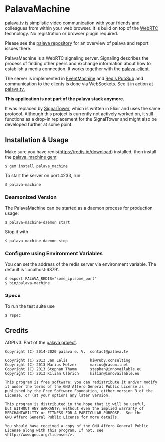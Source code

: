 # PalavaMachine

[palava.tv](https://palava.tv) is simplistic video communication with your friends and colleagues from within your web browser. It is build on top of the [WebRTC](https://webrtc.org/) technology. No registration or browser plugin required.

Please see the [palava repository](https://github.com/palavatv/palava) for an overview of palava and report issues there.

PalavaMachine is a WebRTC signaling server. Signaling describes the process of finding other peers and exchange information about how to establish a media connection. It works together with the [palava-client](https://github.com/palavatv/palava-client).

The server is implemented in [EventMachine](https://github.com/eventmachine/eventmachine/) and [Redis PubSub](https://redis.io/topics/pubsub) and communication to the clients is done via WebSockets. See it in action at [palava.tv.](https://palava.tv)

**This application is not part of the palava stack anymore.**

It was replaced by [SignalTower](https://github.com/farao/signaltower/), which is written in Elixir and uses the same protocol. Although this project is currently not actively worked on, it still functions as a drop-in replacement for the SignalTower and might also be developed further at some point.

## Installation & Usage

Make sure you have redis(https://redis.io/download) installed, then install the [palava_machine gem](https://rubygems.org/gems/palava_machine):

    $ gem install palava_machine

To start the server on port 4233, run:

    $ palava-machine

### Deamonized Version

The PalavaMachine can be started as a daemon process for production usage:

    $ palava-machine-daemon start

Stop it with

    $ palava-machine-daemon stop

### Configure using Environment Variables

You can set the address of the redis server via environment variable. The default is 'localhost:6379'.

    $ export PALAVA_REDIS="some_ip:some_port"
    $ bin/palava-machine

### Specs

To run the test suite use

    $ rspec

## Credits

AGPLv3. Part of the [palava project](https://palava.tv).

    Copyright (C) 2014-2020 palava e. V.  contact@palava.tv

    Copyright (C) 2013 Jan Lelis          hi@ruby.consulting
    Copyright (C) 2013 Marius Melzer      marius@rasumi.net
    Copyright (C) 2013 Stephan Thamm      stephan@innovailable.eu
    Copyright (C) 2013 Kilian Ulbrich     kilian@innovailable.eu

    This program is free software: you can redistribute it and/or modify
    it under the terms of the GNU Affero General Public License as
    published by the Free Software Foundation, either version 3 of the
    License, or (at your option) any later version.

    This program is distributed in the hope that it will be useful,
    but WITHOUT ANY WARRANTY; without even the implied warranty of
    MERCHANTABILITY or FITNESS FOR A PARTICULAR PURPOSE.  See the
    GNU Affero General Public License for more details.

    You should have received a copy of the GNU Affero General Public
    License along with this program. If not, see
    <http://www.gnu.org/licenses/>.
